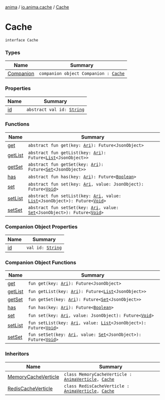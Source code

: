 [anima](../../index.md) / [io.anima.cache](../index.md) / [Cache](./index.md)

# Cache

`interface Cache`

### Types

| Name | Summary |
|---|---|
| [Companion](-companion/index.md) | `companion object Companion : `[`Cache`](./index.md) |

### Properties

| Name | Summary |
|---|---|
| [id](id.md) | `abstract val id: `[`String`](https://kotlinlang.org/api/latest/jvm/stdlib/kotlin/-string/index.html) |

### Functions

| Name | Summary |
|---|---|
| [get](get.md) | `abstract fun get(key: `[`Ari`](../../io.anima/-ari.md)`): Future<JsonObject>` |
| [getList](get-list.md) | `abstract fun getList(key: `[`Ari`](../../io.anima/-ari.md)`): Future<`[`List`](https://kotlinlang.org/api/latest/jvm/stdlib/kotlin.collections/-list/index.html)`<JsonObject>>` |
| [getSet](get-set.md) | `abstract fun getSet(key: `[`Ari`](../../io.anima/-ari.md)`): Future<`[`Set`](https://kotlinlang.org/api/latest/jvm/stdlib/kotlin.collections/-set/index.html)`<JsonObject>>` |
| [has](has.md) | `abstract fun has(key: `[`Ari`](../../io.anima/-ari.md)`): Future<`[`Boolean`](https://kotlinlang.org/api/latest/jvm/stdlib/kotlin/-boolean/index.html)`>` |
| [set](set.md) | `abstract fun set(key: `[`Ari`](../../io.anima/-ari.md)`, value: JsonObject): Future<`[`Void`](https://docs.oracle.com/javase/6/docs/api/java/lang/Void.html)`>` |
| [setList](set-list.md) | `abstract fun setList(key: `[`Ari`](../../io.anima/-ari.md)`, value: `[`List`](https://kotlinlang.org/api/latest/jvm/stdlib/kotlin.collections/-list/index.html)`<JsonObject>): Future<`[`Void`](https://docs.oracle.com/javase/6/docs/api/java/lang/Void.html)`>` |
| [setSet](set-set.md) | `abstract fun setSet(key: `[`Ari`](../../io.anima/-ari.md)`, value: `[`Set`](https://kotlinlang.org/api/latest/jvm/stdlib/kotlin.collections/-set/index.html)`<JsonObject>): Future<`[`Void`](https://docs.oracle.com/javase/6/docs/api/java/lang/Void.html)`>` |

### Companion Object Properties

| Name | Summary |
|---|---|
| [id](id.md) | `val id: `[`String`](https://kotlinlang.org/api/latest/jvm/stdlib/kotlin/-string/index.html) |

### Companion Object Functions

| Name | Summary |
|---|---|
| [get](get.md) | `fun get(key: `[`Ari`](../../io.anima/-ari.md)`): Future<JsonObject>` |
| [getList](get-list.md) | `fun getList(key: `[`Ari`](../../io.anima/-ari.md)`): Future<`[`List`](https://kotlinlang.org/api/latest/jvm/stdlib/kotlin.collections/-list/index.html)`<JsonObject>>` |
| [getSet](get-set.md) | `fun getSet(key: `[`Ari`](../../io.anima/-ari.md)`): Future<`[`Set`](https://kotlinlang.org/api/latest/jvm/stdlib/kotlin.collections/-set/index.html)`<JsonObject>>` |
| [has](has.md) | `fun has(key: `[`Ari`](../../io.anima/-ari.md)`): Future<`[`Boolean`](https://kotlinlang.org/api/latest/jvm/stdlib/kotlin/-boolean/index.html)`>` |
| [set](set.md) | `fun set(key: `[`Ari`](../../io.anima/-ari.md)`, value: JsonObject): Future<`[`Void`](https://docs.oracle.com/javase/6/docs/api/java/lang/Void.html)`>` |
| [setList](set-list.md) | `fun setList(key: `[`Ari`](../../io.anima/-ari.md)`, value: `[`List`](https://kotlinlang.org/api/latest/jvm/stdlib/kotlin.collections/-list/index.html)`<JsonObject>): Future<`[`Void`](https://docs.oracle.com/javase/6/docs/api/java/lang/Void.html)`>` |
| [setSet](set-set.md) | `fun setSet(key: `[`Ari`](../../io.anima/-ari.md)`, value: `[`Set`](https://kotlinlang.org/api/latest/jvm/stdlib/kotlin.collections/-set/index.html)`<JsonObject>): Future<`[`Void`](https://docs.oracle.com/javase/6/docs/api/java/lang/Void.html)`>` |

### Inheritors

| Name | Summary |
|---|---|
| [MemoryCacheVerticle](../../io.anima.core.cache/-memory-cache-verticle/index.md) | `class MemoryCacheVerticle : `[`AnimaVerticle`](../../io.anima/-anima-verticle/index.md)`, `[`Cache`](./index.md) |
| [RedisCacheVerticle](../-redis-cache-verticle/index.md) | `class RedisCacheVerticle : `[`AnimaVerticle`](../../io.anima/-anima-verticle/index.md)`, `[`Cache`](./index.md) |
